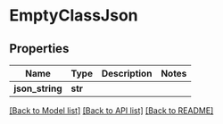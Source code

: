 # EmptyClassJson

## Properties
Name | Type | Description | Notes
------------ | ------------- | ------------- | -------------
**json_string** | **str** |  | 

[[Back to Model list]](../README.md#documentation-for-models) [[Back to API list]](../README.md#documentation-for-api-endpoints) [[Back to README]](../README.md)


